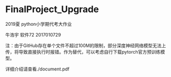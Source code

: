 # FinalProject_Upgrade
2019夏 python小学期代考大作业

牛浩宇 软件72 2017010729

注：由于GitHub存在单个文件不超过100M的限制，部分深度神经网络模型无法上传，将导致直接执行时报错。作为替代，可以考虑自行下载pytorch官方预训练模型。

详细介绍请查看./document.pdf
